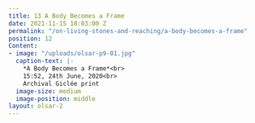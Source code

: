 ```yaml
---
title: 13 A Body Becomes a Frame
date: 2021-11-15 18:03:00 Z
permalink: "/on-living-stones-and-reaching/a-body-becomes-a-frame"
position: 12
Content:
- image: "/uploads/olsar-p9-01.jpg"
  caption-text: |-
    *A Body Becomes a Frame*<br>
    15:52, 24th June, 2020<br>
    Archival Giclée print
  image-size: medium
  image-position: middle
layout: olsar-2
---
```


